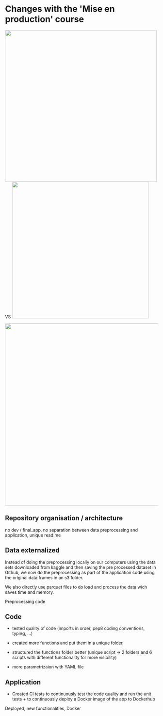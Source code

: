 # Changes with the 'Mise en production' course

<img src="https://github.com/user-attachments/assets/174222c2-6639-492a-a75b-780b495a7946" width="500" /> VS <img src="https://github.com/user-attachments/assets/2c4d1c0c-2302-4329-b107-0ab745f07161" width="450" />

<img src="https://github.com/user-attachments/assets/35e499ec-f64c-413c-a745-431b8ec12786" width="600" />



## Repository organisation / architecture
no dev / final_app, no separation between data preprocessing and application, unique read me



## Data externalized

Instead of doing the preprocessing locally on our computers using the data sets downloaded from kaggle and then saving the pre processed dataset in Github, we now do the preprocessing as part of the application code using the original data frames in an s3 folder.

We also directly use parquet files to do load and process the data wich saves time and memory.

Preprocessing code 

## Code

- tested quality of code (imports in order, pep8 coding conventions, typing, ...)

- created more functions and put them in a unique folder, 

- structured the functions folder better (unique script -> 2 folders and 6 scripts with different functionality for more visibility)

- more parametrizaion with YAML file


## Application

- Created CI tests to continuously test the code quality and run the unit tests + to continuously deploy a Docker image of the app to Dockerhub

Deployed, new functionalities, Docker
